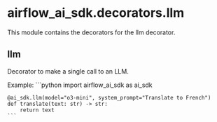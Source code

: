 # airflow_ai_sdk.decorators.llm

This module contains the decorators for the llm decorator.

## llm

Decorator to make a single call to an LLM.

Example:
    ```python
    import airflow_ai_sdk as ai_sdk

    @ai_sdk.llm(model="o3-mini", system_prompt="Translate to French")
    def translate(text: str) -> str:
        return text
    ```

